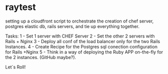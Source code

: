 # raytest
setting up a cloudfront script to orchestrate the creation of chef server, postgres elastic db, rails servers, and tie up everything together. 

Tasks:
1 - Set 1 server with CHEF Server
2 - Set the other 2 servers with Rails + Nginx
3 - Deploy all conf of the load balancer only for the two Rails Instances. 
4 - Create Recipe for the Postgres sql conection configuration for Rails +Nginx
5 - Think in a way of deploying the Ruby APP on-the-fly for the 2 instances. (GitHub maybe?). 

Let´s Roll!
